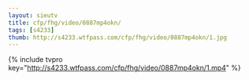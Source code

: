 ```yaml
--- 
layout: sieutv
title: cfp/fhg/video/0887mp4okn/
tags: [s4233]
thumb: http://s4233.wtfpass.com/cfp/fhg/video/0887mp4okn/1.jpg
---
```

{% include tvpro key="http://s4233.wtfpass.com/cfp/fhg/video/0887mp4okn/1.mp4" %} 
